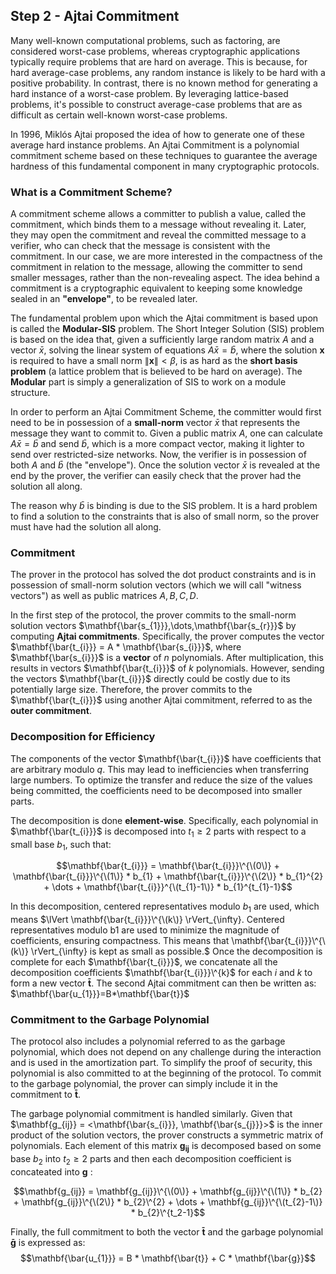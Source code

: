 ## Step 2 - Ajtai Commitment

Many well-known computational problems, such as factoring, are considered worst-case problems, whereas cryptographic applications typically require problems that are hard on average. This is because, for hard average-case problems, any random instance is likely to be hard with a positive probability. In contrast, there is no known method for generating a hard instance of a worst-case problem. By leveraging lattice-based problems, it's possible to construct average-case problems that are as difficult as certain well-known worst-case problems.

In 1996, Miklós Ajtai proposed the idea of how to generate one of these average hard instance problems. An Ajtai Commitment is a polynomial commitment scheme based on these techniques to guarantee the average hardness of this fundamental component in many cryptographic protocols.

### What is a Commitment Scheme?

A commitment scheme allows a committer to publish a value, called the commitment, which binds them to a message without revealing it. Later, they may open the commitment and reveal the committed message to a verifier, who can check that the message is consistent with the commitment. In our case, we are more interested in the compactness of the commitment in relation to the message, allowing the committer to send smaller messages, rather than the non-revealing aspect. The idea behind a commitment is a cryptographic equivalent to keeping some knowledge sealed in an **"envelope"**, to be revealed later.

The fundamental problem upon which the Ajtai commitment is based upon is called the **Modular-SIS** problem. The Short Integer Solution (SIS) problem is based on the idea that, given a sufficiently large random matrix $A$ and a vector $\bar{x}$, solving the linear system of equations $A\bar{x}=\bar{b}$, where the solution $\textbf{x}$ is required to have a small norm $\lVert \textbf{x} \rVert < \beta$, is as hard as the **short basis problem** (a lattice problem that is believed to be hard on average). The **Modular** part is simply a generalization of SIS to work on a module structure.

In order to perform an Ajtai Commitment Scheme, the committer would first need to be in possession of a **small-norm** vector $\bar{x}$ that represents the message they want to commit to. Given a public matrix $A$, one can calculate $A \bar{x} = \bar{b}$ and send $\bar{b}$, which is a more compact vector, making it lighter to send over restricted-size networks. Now, the verifier is in possession of both $A$ and $\bar{b}$ (the "envelope"). Once the solution vector $\bar{x}$ is revealed at the end by the prover, the verifier can easily check that the prover had the solution all along.

The reason why $\bar{b}$ is binding is due to the SIS problem. It is a hard problem to find a solution to the constraints that is also of small norm, so the prover must have had the solution all along.


### Commitment
The prover in the protocol has solved the dot product constraints and is in possession of small-norm solution vectors (which we will call "witness vectors") as well as public matrices $A,B,C,D$.

In the first step of the protocol, the prover commits to the small-norm solution vectors  $\mathbf{\bar{s_{1}}},\dots,\mathbf{\bar{s_{r}}}$ by computing **Ajtai commitments**. 
Specifically, the prover computes the vector $\mathbf{\bar{t_{i}}} = A * \mathbf{\bar{s_{i}}}$, where $\mathbf{\bar{s_{i}}}$ is a **vector** of $n$ polynomials. 
After multiplication, this results in vectors $\mathbf{\bar{t_{i}}}$ of $k$ polynomials. 
However, sending the vectors $\mathbf{\bar{t_{i}}}$ directly could be costly due to its potentially large size. 
Therefore, the prover commits to the $\mathbf{\bar{t_{i}}}$ using another Ajtai commitment, referred to as the **outer commitment**.

### Decomposition for Efficiency

The components of the vector $\mathbf{\bar{t_{i}}}$ have coefficients that are arbitrary modulo $q$. 
This may lead to inefficiencies when transferring large numbers. To optimize the transfer and reduce the size of the values being committed, 
the coefficients need to be decomposed into smaller parts.

The decomposition is done **element-wise**. Specifically, each polynomial in $\mathbf{\bar{t_{i}}}$ is decomposed into $t_{1} \geq 2$ parts with respect to a small base $b_{1}$, 
such that:

$$\mathbf{\bar{t_{i}}} = \mathbf{\bar{t_{i}}}\^{\(0\)} + \mathbf{\bar{t_{i}}}\^{\(1\)} * b_{1} + \mathbf{\bar{t_{i}}}\^{\(2\)} * b_{1}^{2} + \dots + \mathbf{\bar{t_{i}}}^{\(t_{1}-1\)} * b_{1}^{t_{1}-1}$$

In this decomposition, centered representatives modulo $b_{1}$ are used, which means $\lVert \mathbf{\bar{t_{i}}}\^{\(k\)} \rVert_{\infty}. Centered representatives modulo b1 are used to minimize the magnitude of coefficients, ensuring compactness. This means that \mathbf{\bar{t_{i}}}\^{\(k\)} \rVert_{\infty} is kept as small as possible.$
Once the decomposition is complete for each $\mathbf{\bar{t_{i}}}$, we concatenate all the decomposition coefficients $\mathbf{\bar{t_{i}}}\^{k}$ for each $i$ and $k$ to form a new vector $\mathbf{\bar{t}}$. 
The second Ajtai commitment can then be written as:
$\mathbf{\bar{u_{1}}}=B*\mathbf{\bar{t}}$



### Commitment to the Garbage Polynomial

The protocol also includes a polynomial referred to as the garbage polynomial, which does not depend on any challenge during the interaction and is used in the amortization part. To simplify the proof of security, this polynomial is also committed to at the beginning of the protocol. To commit to the garbage polynomial, the prover can simply include it in the commitment to $\mathbf{\bar{t}}$. 

The garbage polynomial commitment is handled similarly. Given that $\mathbf{g_{ij}} = <\mathbf{\bar{s_{i}}}, \mathbf{\bar{s_{j}}}>$ is the inner product of the solution vectors, 
the prover constructs a symmetric matrix of polynomials. Each element of this matrix $\mathbf{g_{ij}}$ is decomposed based on some base $b_{2}$ into $t_{2} \geq 2$ parts and then each decomposition coefficient is concateated into $\mathbf{g}$ :

$$\mathbf{g_{ij}} = \mathbf{g_{ij}}\^{\(0\)} + \mathbf{g_{ij}}\^{\(1\)} * b_{2} + \mathbf{g_{ij}}\^{\(2\)} * b_{2}\^{2} + \dots + \mathbf{g_{ij}}\^{\(t_{2}-1\)} * b_{2}\^{t_2-1}$$

Finally, the full commitment to both the vector $\mathbf{\bar{t}}$ and the garbage polynomial $\mathbf{\bar{g}}$ is expressed as:
$$\mathbf{\bar{u_{1}}} = B * \mathbf{\bar{t}} + C * \mathbf{\bar{g}}$$


